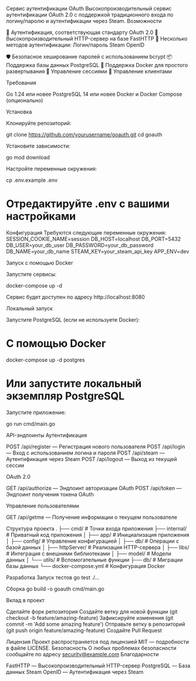 Сервис аутентификации OAuth
Высокопроизводительный сервис аутентификации OAuth 2.0 с поддержкой традиционного входа по логину/паролю и аутентификации через Steam.
Возможности

🔐 Аутентификация, соответствующая стандарту OAuth 2.0
🚀 Высокопроизводительный HTTP-сервер на базе FastHTTP
🔑 Несколько методов аутентификации:
Логин/пароль
Steam OpenID


🛡️ Безопасное хеширование паролей с использованием bcrypt
📦 Поддержка базы данных PostgreSQL
🐳 Поддержка Docker для простого развертывания
🔄 Управление сессиями
🎯 Управление клиентами

Требования

Go 1.24 или новее
PostgreSQL 14 или новее
Docker и Docker Compose (опционально)

Установка

Клонируйте репозиторий:

git clone https://github.com/yourusername/goauth.git
cd goauth


Установите зависимости:

go mod download


Настройте переменные окружения:

cp .env.example .env
# Отредактируйте .env с вашими настройками

Конфигурация
Требуются следующие переменные окружения:
SESSION_COOKIE_NAME=session
DB_HOST=localhost
DB_PORT=5432
DB_USER=your_db_user
DB_PASSWORD=your_db_password
DB_NAME=your_db_name
STEAM_KEY=your_steam_api_key
APP_ENV=dev

Запуск с помощью Docker

Запустите сервисы:

docker-compose up -d


Сервис будет доступен по адресу http://localhost:8080

Локальный запуск

Запустите PostgreSQL (если не используете Docker):

# С помощью Docker
docker-compose up -d postgres

# Или запустите локальный экземпляр PostgreSQL


Запустите приложение:

go run cmd/main.go

API-эндпоинты
Аутентификация

POST /api/register — Регистрация нового пользователя
POST /api/login — Вход с использованием логина и пароля
POST /api/steam — Аутентификация через Steam
POST /api/logout — Выход из текущей сессии

OAuth 2.0

GET /api/authorize — Эндпоинт авторизации OAuth
POST /api/token — Эндпоинт получения токена OAuth

Управление пользователями

GET /api/getme — Получение информации о текущем пользователе

Структура проекта
.
├── cmd/                # Точки входа приложения
├── internal/           # Приватный код приложения
│   ├── app/           # Инициализация приложения
│   ├── config/        # Управление конфигурацией
│   ├── db/            # Операции с базой данных
│   ├── httpServer/    # Реализация HTTP-сервера
│   ├── libs/          # Интеграция с внешними библиотеками
│   ├── model/         # Модели данных
│   └── utils/         # Вспомогательные функции
├── db/                # Миграции базы данных
└── docker-compose.yml # Конфигурация Docker

Разработка
Запуск тестов
go test ./...

Сборка
go build -o goauth cmd/main.go

Вклад в проект

Сделайте форк репозитория
Создайте ветку для новой функции (git checkout -b feature/amazing-feature)
Зафиксируйте изменения (git commit -m 'Add some amazing feature')
Отправьте ветку в репозиторий (git push origin feature/amazing-feature)
Создайте Pull Request

Лицензия
Проект распространяется под лицензией MIT — подробности в файле LICENSE.
Безопасность
О любых проблемах безопасности сообщайте по адресу security@example.com
Благодарности

FastHTTP — Высокопроизводительный HTTP-сервер
PostgreSQL — База данных
Steam OpenID — Аутентификация через Steam

    